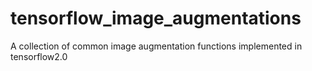 # tensorflow_image_augmentations
A collection of common image augmentation functions implemented in tensorflow2.0
